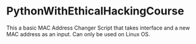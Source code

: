 # PythonWithEthicalHackingCourse

This a basic MAC Address Changer Script that takes interface and a new MAC address as an input. 
Can only be used on Linux OS.
